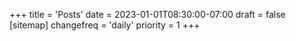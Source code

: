 +++
title = 'Posts'
date = 2023-01-01T08:30:00-07:00
draft = false
[sitemap]
changefreq = 'daily'
priority = 1
+++
